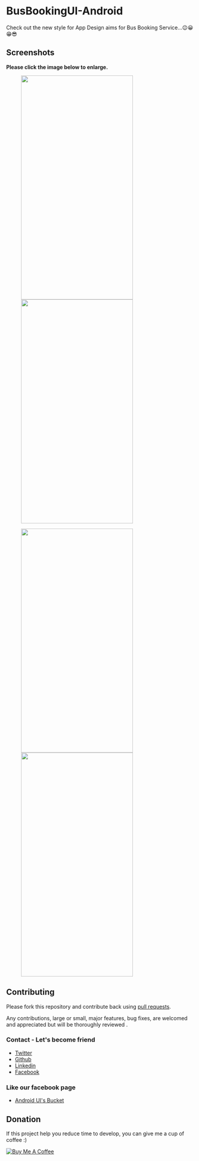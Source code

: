 # BusBookingUI-Android
Check out the new style for App Design aims for Bus Booking Service...😉😀😁😎

## Screenshots

**Please click the image below to enlarge.**

<img src="https://github.com/Shashank02051997/BusBookingUI-Android/blob/master/Screenshots/modi.png" height="600" width="300" hspace="40"><img src="https://github.com/Shashank02051997/BusBookingUI-Android/blob/master/Screenshots/Screenshot_20190209-232255.png" height="600" width="300" hspace="40">

<img src="https://github.com/Shashank02051997/BusBookingUI-Android/blob/master/Screenshots/Screenshot_20190209-232300.png" height="600" width="300" hspace="40"><img src="https://github.com/Shashank02051997/BusBookingUI-Android/blob/master/Screenshots/Screenshot_20190209-232303.png" height="600" width="300" hspace="40">

## Contributing

Please fork this repository and contribute back using
[pull requests](https://github.com/Shashank02051997/BusBookingUI-Android/pulls).

Any contributions, large or small, major features, bug fixes, are welcomed and appreciated
but will be thoroughly reviewed .

### Contact - Let's become friend
- [Twitter](https://twitter.com/shashank020597)
- [Github](https://github.com/Shashank02051997)
- [Linkedin](https://www.linkedin.com/in/shashank-singhal-a87729b5/)
- [Facebook](https://www.facebook.com/shashanksinghal02)

### Like our facebook page
- [Android UI's Bucket](https://www.facebook.com/androiduisbucket)

## Donation
If this project help you reduce time to develop, you can give me a cup of coffee :) 

<a href="https://www.buymeacoffee.com/mXUuDW7" target="_blank"><img src="https://bmc-cdn.nyc3.digitaloceanspaces.com/BMC-button-images/custom_images/orange_img.png" alt="Buy Me A Coffee" style="height: auto !important;width: auto !important;" ></a>
